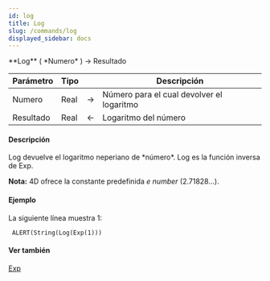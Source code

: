 ```yaml
---
id: log
title: Log
slug: /commands/log
displayed_sidebar: docs
---
```


<!--REF #_command_.Log.Syntax-->**Log** ( *Numero* ) -> Resultado<!-- END REF-->
<!--REF #_command_.Log.Params-->
| Parámetro | Tipo |  | Descripción |
| --- | --- | --- | --- |
| Numero | Real | &#8594;  | Número para el cual devolver el logaritmo |
| Resultado | Real | &#8592; | Logaritmo del número |

<!-- END REF-->

#### Descripción 

<!--REF #_command_.Log.Summary-->Log devuelve el logaritmo neperiano de *número*.<!-- END REF--> Log es la función inversa de Exp.

**Nota:** 4D ofrece la constante predefinida *e number* (2.71828...).

#### Ejemplo 

La siguiente línea muestra 1:

```4d
 ALERT(String(Log(Exp(1)))
```

#### Ver también 

[Exp](exp.md)  